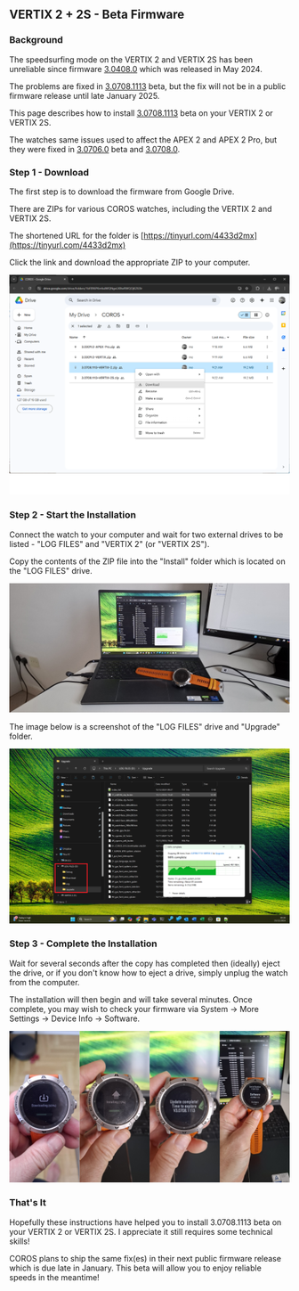 ## VERTIX 2 + 2S - Beta Firmware

### Background

The speedsurfing mode on the VERTIX 2 and VERTIX 2S has been unreliable since firmware [3.0408.0](../3.0408.0/README.md) which was released in May 2024.

The problems are fixed in [3.0708.1113](README.md) beta, but the fix will not be in a public firmware release until late January 2025.

This page describes how to install [3.0708.1113](README.md) beta on your VERTIX 2 or VERTIX 2S.

The watches same issues used to affect the APEX 2 and APEX 2 Pro, but they were fixed in [3.0706.0](../3.0706.0/README.md) beta and [3.0708.0](../3.0708.0/README.md).



### Step 1 - Download

The first step is to download the firmware from Google Drive.

There are ZIPs for various COROS watches, including the VERTIX 2 and VERTIX 2S.

The shortened URL for the folder is [https://tinyurl.com/4433d2mx](https://tinyurl.com/4433d2mx)

Click the link and download the appropriate ZIP to your computer.

![VERTIX-2-download](img/VERTIX-2-download.png)

### Step 2 - Start the Installation

Connect the watch to your computer and wait for two external drives to be listed - "LOG FILES" and "VERTIX 2" (or "VERTIX 2S").

Copy the contents of the ZIP file into the "Install" folder which is located on the "LOG FILES" drive.

![VERTIX-2-laptop](img/VERTIX-2-laptop.jpg)

The image below is a screenshot of the "LOG FILES" drive and "Upgrade" folder.

![VERTIX-2-demo](img/VERTIX-2-demo.png)



### Step 3 - Complete the Installation

Wait for several seconds after the copy has completed then (ideally) eject the drive, or if you don't know how to eject a drive, simply unplug the watch from the computer.

The installation will then begin and will take several minutes. Once complete, you may wish to check your firmware via System -> More Settings -> Device Info -> Software.

![img](img/VERTIX-2-watch.jpg)



### That's It

Hopefully these instructions have helped you to install 3.0708.1113 beta on your VERTIX 2 or VERTIX 2S. I appreciate it still requires some technical skills!

COROS plans to ship the same fix(es) in their next public firmware release which is due late in January. This beta will allow you to enjoy reliable speeds in the meantime!
